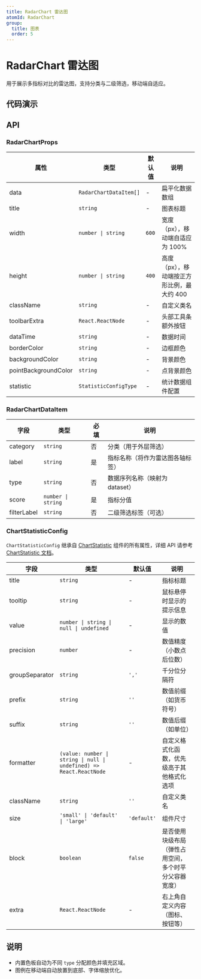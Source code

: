 ```yaml
---
title: RadarChart 雷达图
atomId: RadarChart
group:
  title: 图表
  order: 5
---
```


# RadarChart 雷达图

用于展示多指标对比的雷达图，支持分类与二级筛选，移动端自适应。

## 代码演示

<code src="../demos/charts/radar.tsx" background="var(--main-bg-color)" iframe=540></code>

## API

### RadarChartProps

| 属性                 | 类型                   | 默认值 | 说明                                       |
| -------------------- | ---------------------- | ------ | ------------------------------------------ |
| data                 | `RadarChartDataItem[]` | -      | 扁平化数据数组                             |
| title                | `string`               | -      | 图表标题                                   |
| width                | `number \| string`     | `600`  | 宽度（px），移动端自适应为 100%            |
| height               | `number \| string`     | `400`  | 高度（px），移动端按正方形比例，最大约 400 |
| className            | `string`               | -      | 自定义类名                                 |
| toolbarExtra         | `React.ReactNode`      | -      | 头部工具条额外按钮                         |
| dataTime             | `string`               | -      | 数据时间                                   |
| borderColor          | `string`               | -      | 边框颜色                                   |
| backgroundColor      | `string`               | -      | 背景颜色                                   |
| pointBackgroundColor | `string`               | -      | 点背景颜色                                 |
| statistic            | `StatisticConfigType`  | -      | 统计数据组件配置                           |

### RadarChartDataItem

| 字段        | 类型               | 必填 | 说明                             |
| ----------- | ------------------ | ---- | -------------------------------- |
| category    | `string`           | 否   | 分类（用于外层筛选）             |
| label       | `string`           | 是   | 指标名称（将作为雷达图各轴标签） |
| type        | `string`           | 否   | 数据序列名称（映射为 dataset）   |
| score       | `number \| string` | 是   | 指标分值                         |
| filterLabel | `string`           | 否   | 二级筛选标签（可选）             |

### ChartStatisticConfig

`ChartStatisticConfig` 继承自 [ChartStatistic](/components/chart-statistic#chartstatisticprops) 组件的所有属性，详细 API 请参考 [ChartStatistic 文档](/components/chart-statistic)。

| 字段           | 类型                                                                | 默认值      | 说明                                                   |
| -------------- | ------------------------------------------------------------------- | ----------- | ------------------------------------------------------ |
| title          | `string`                                                            | -           | 指标标题                                               |
| tooltip        | `string`                                                            | -           | 鼠标悬停时显示的提示信息                               |
| value          | `number \| string \| null \| undefined`                             | -           | 显示的数值                                             |
| precision      | `number`                                                            | -           | 数值精度（小数点后位数）                               |
| groupSeparator | `string`                                                            | `','`       | 千分位分隔符                                           |
| prefix         | `string`                                                            | `''`        | 数值前缀（如货币符号）                                 |
| suffix         | `string`                                                            | `''`        | 数值后缀（如单位）                                     |
| formatter      | `(value: number \| string \| null \| undefined) => React.ReactNode` | -           | 自定义格式化函数，优先级高于其他格式化选项             |
| className      | `string`                                                            | `''`        | 自定义类名                                             |
| size           | `'small' \| 'default' \| 'large'`                                   | `'default'` | 组件尺寸                                               |
| block          | `boolean`                                                           | `false`     | 是否使用块级布局（弹性占用空间，多个时平分父容器宽度） |
| extra          | `React.ReactNode`                                                   | -           | 右上角自定义内容（图标、按钮等）                       |

## 说明

- 内置色板自动为不同 `type` 分配颜色并填充区域。
- 图例在移动端自动放置到底部、字体缩放优化。

